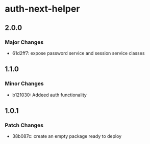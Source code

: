 # auth-next-helper

## 2.0.0

### Major Changes

- 61d2ff7: expose password service and session service classes

## 1.1.0

### Minor Changes

- b121030: Addeed auth functionality

## 1.0.1

### Patch Changes

- 38b087c: create an empty package ready to deploy

